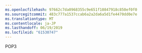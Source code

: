 ```yaml
---
ms.openlocfilehash: 97662c7da0968355c9e651f10847918c850ef0f0
ms.sourcegitcommit: 483c777a1537ccab6a2a2da6a5d1fe4470dd0e7e
ms.translationtype: MT
ms.contentlocale: ja-JP
ms.lasthandoff: 06/19/2019
ms.locfileid: "61530747"
---
```

POP3